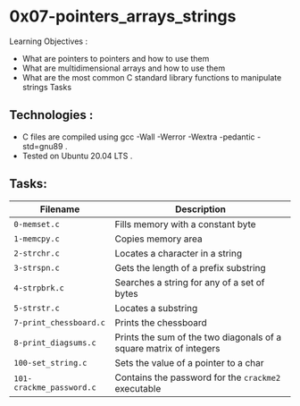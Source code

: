 # 0x07-pointers_arrays_strings

Learning Objectives :

- What are pointers to pointers and how to use them
- What are multidimensional arrays and how to use them
- What are the most common C standard library functions to manipulate strings Tasks

## Technologies :

- C files are compiled using gcc -Wall -Werror -Wextra -pedantic -std=gnu89 .
- Tested on Ubuntu 20.04 LTS .

## Tasks:

| Filename | Description |
| -------- | ----------- |
| `0-memset.c` | Fills memory with a constant byte |
| `1-memcpy.c` | Copies memory area |
| `2-strchr.c` | Locates a character in a string |
| `3-strspn.c` | Gets the length of a prefix substring |
| `4-strpbrk.c` | Searches a string for any of a set of bytes |
| `5-strstr.c` | Locates a substring |
| `7-print_chessboard.c` | Prints the chessboard |
| `8-print_diagsums.c` | Prints the sum of the two diagonals of a square matrix of integers |
| `100-set_string.c` | Sets the value of a pointer to a char |
| `101-crackme_password.c` | Contains the password for the `crackme2` executable |
